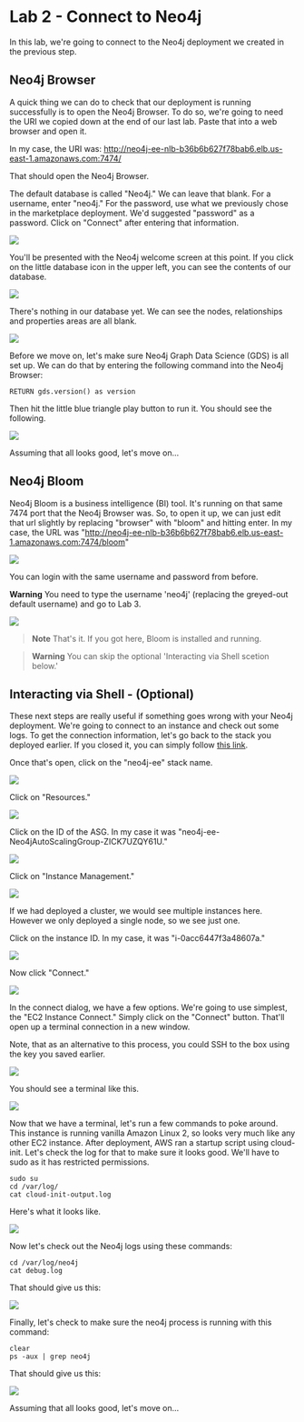 # Lab 2 - Connect to Neo4j
In this lab, we're going to connect to the Neo4j deployment we created in the previous step.

## Neo4j Browser
A quick thing we can do to check that our deployment is running successfully is to open the Neo4j Browser.  To do so, we're going to need the URI we copied down at the end of our last lab.  Paste that into a web browser and open it.  

In my case, the URI was: http://neo4j-ee-nlb-b36b6b627f78bab6.elb.us-east-1.amazonaws.com:7474/

That should open the Neo4j Browser.

The default database is called "Neo4j."  We can leave that blank.  For a username, enter "neo4j."  For the password, use what we previously chose in the marketplace deployment.  We'd suggested "password" as a password.  Click on "Connect" after entering that information.

![](images/01-neo4jbrowser.png)

You'll be presented with the Neo4j welcome screen at this point.  If you click on the little database icon in the upper left, you can see the contents of our database.

![](images/02-welcome.png)

There's nothing in our database yet.  We can see the nodes, relationships and properties areas are all blank.

![](images/03-contents.png)

Before we move on, let's make sure Neo4j Graph Data Science (GDS) is all set up.  We can do that by entering the following command into the Neo4j Browser:

    RETURN gds.version() as version

Then hit the little blue triangle play button to run it.  You should see the following.

![](images/04-gds.png)

Assuming that all looks good, let's move on...

## Neo4j Bloom
Neo4j Bloom is a business intelligence (BI) tool.  It's running on that same 7474 port that the Neo4j Browser was.  So, to open it up, we can just edit that url slightly by replacing "browser" with "bloom" and hitting enter.  In my case, the URL was "http://neo4j-ee-nlb-b36b6b627f78bab6.elb.us-east-1.amazonaws.com:7474/bloom"

![](images/05-bloom.png)

You can login with the same username and password from before. 

 **Warning**
 You need to type the username 'neo4j' (replacing the greyed-out default username) and go to Lab 3.

![](images/06-bloom.png)

> **Note**
> That's it.  If you got here, Bloom is installed and running. 

> **Warning**
> You can skip the optional 'Interacting via Shell scetion below.'


## Interacting via Shell - (Optional)
These next steps are really useful if something goes wrong with your Neo4j deployment.  We're going to connect to an instance and check out some logs.  To get the connection information, let's go back to the stack you deployed earlier.  If you closed it, you can simply follow [this link](https://us-east-1.console.aws.amazon.com/cloudformation/home).

Once that's open, click on the "neo4j-ee" stack name.

![](images/07-stacks.png)

Click on "Resources."

![](images/08-stack.png)

Click on the ID of the ASG.  In my case it was "neo4j-ee-Neo4jAutoScalingGroup-ZICK7UZQY61U."

![](images/09-resources.png)

Click on "Instance Management."

![](images/10-asg.png)

If we had deployed a cluster, we would see multiple instances here.  However we only deployed a single node, so we see just one.

Click on the instance ID.  In my case, it was "i-0acc6447f3a48607a."

![](images/11-instancemanagement.png)

Now click "Connect."

![](images/12-instance.png)

In the connect dialog, we have a few options.  We're going to use simplest, the "EC2 Instance Connect."  Simply click on the "Connect" button.  That'll open up a terminal connection in a new window.

Note, that as an alternative to this process, you could SSH to the box using the key you saved earlier.

![](images/13-connect.png)

You should see a terminal like this.

![](images/14-terminal.png)

Now that we have a terminal, let's run a few commands to poke around.  This instance is running vanilla Amazon Linux 2, so looks very much like any other EC2 instance.  After deployment, AWS ran a startup script using cloud-init.  Let's check the log for that to make sure it looks good.  We'll have to sudo as it has restricted permissions.

    sudo su
    cd /var/log/
    cat cloud-init-output.log

Here's what it looks like.

![](images/15-cloudinit.png)

Now let's check out the Neo4j logs using these commands:

    cd /var/log/neo4j
    cat debug.log

That should give us this:

![](images/16-debug.png)

Finally, let's check to make sure the neo4j process is running with this command:

    clear
    ps -aux | grep neo4j

That should give us this:

![](images/17-process.png)

Assuming that all looks good, let's move on...

